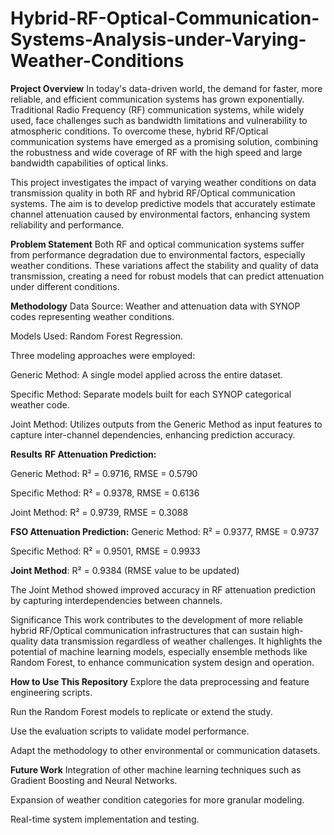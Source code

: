 # Hybrid-RF-Optical-Communication-Systems-Analysis-under-Varying-Weather-Conditions
**Project Overview**
In today's data-driven world, the demand for faster, more reliable, and efficient communication systems has grown exponentially. Traditional Radio Frequency (RF) communication systems, while widely used, face challenges such as bandwidth limitations and vulnerability to atmospheric conditions. To overcome these, hybrid RF/Optical communication systems have emerged as a promising solution, combining the robustness and wide coverage of RF with the high speed and large bandwidth capabilities of optical links.

This project investigates the impact of varying weather conditions on data transmission quality in both RF and hybrid RF/Optical communication systems. The aim is to develop predictive models that accurately estimate channel attenuation caused by environmental factors, enhancing system reliability and performance.

**Problem Statement**
Both RF and optical communication systems suffer from performance degradation due to environmental factors, especially weather conditions. These variations affect the stability and quality of data transmission, creating a need for robust models that can predict attenuation under different conditions.

**Methodology**
Data Source: Weather and attenuation data with SYNOP codes representing weather conditions.

Models Used: Random Forest Regression.

Three modeling approaches were employed:

Generic Method: A single model applied across the entire dataset.

Specific Method: Separate models built for each SYNOP categorical weather code.

Joint Method: Utilizes outputs from the Generic Method as input features to capture inter-channel dependencies, enhancing prediction accuracy.

**Results**
**RF Attenuation Prediction:**

Generic Method: R² = 0.9716, RMSE = 0.5790

Specific Method: R² = 0.9378, RMSE = 0.6136

Joint Method: R² = 0.9739, RMSE = 0.3088

**FSO Attenuation Prediction:**
Generic Method: R² = 0.9377, RMSE = 0.9737

Specific Method: R² = 0.9501, RMSE = 0.9933

**Joint Method**: R² = 0.9384 (RMSE value to be updated)

The Joint Method showed improved accuracy in RF attenuation prediction by capturing interdependencies between channels.

Significance
This work contributes to the development of more reliable hybrid RF/Optical communication infrastructures that can sustain high-quality data transmission regardless of weather challenges. It highlights the potential of machine learning models, especially ensemble methods like Random Forest, to enhance communication system design and operation.

**How to Use This Repository**
Explore the data preprocessing and feature engineering scripts.

Run the Random Forest models to replicate or extend the study.

Use the evaluation scripts to validate model performance.

Adapt the methodology to other environmental or communication datasets.

**Future Work**
Integration of other machine learning techniques such as Gradient Boosting and Neural Networks.

Expansion of weather condition categories for more granular modeling.

Real-time system implementation and testing.

